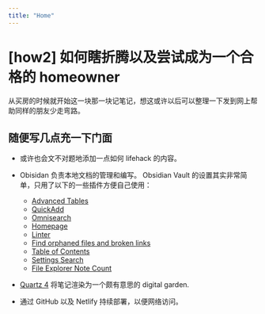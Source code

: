 ```yaml
---
title: "Home"
---
```


# [how2] 如何瞎折腾以及尝试成为一个合格的 homeowner

从买房的时候就开始这一块那一块记笔记，想这或许以后可以整理一下发到网上帮助同样的朋友少走弯路。

## 随便写几点充一下门面

- 或许也会文不对题地添加一点如何 lifehack 的内容。

- Obisidan 负责本地文档的管理和编写。 Obsidian Vault 的设置其实非常简单，只用了以下的一些插件方便自己使用：
  - [Advanced Tables](https://github.com/tgrosinger/advanced-tables-obsidian)
  - [QuickAdd](https://github.com/chhoumann/quickadd)
  - [Omnisearch](https://github.com/scambier/obsidian-omnisearch)
  - [Homepage](https://github.com/mirnovov/obsidian-homepage)
  - [Linter](https://github.com/platers/obsidian-linter)
  - [Find orphaned files and broken links](https://github.com/Vinzent03/find-unlinked-files)
  - [Table of Contents](https://github.com/hipstersmoothie/obsidian-plugin-toc)
  - [Settings Search](https://github.com/javalent/settings-search)
  - [File Explorer Note Count](https://github.com/ozntel/file-explorer-note-count)
- [Quartz 4](https://quartz.jzhao.xyz) 将笔记渲染为一个颇有意思的 digital garden.
- 通过 GitHub 以及 Netlify 持续部署，以便网络访问。
